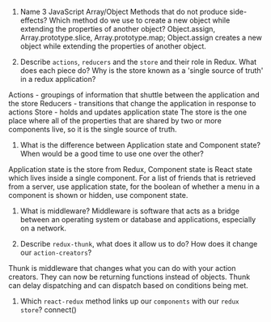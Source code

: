 1.  Name 3 JavaScript Array/Object Methods that do not produce side-effects? Which method do we use to create a new object while extending the properties of another object?
Object.assign, Array.prototype.slice, Array.prototype.map; Object.assign creates a new object while extending the properties of another object.

1.  Describe `actions`, `reducers` and the `store` and their role in Redux. What does each piece do? Why is the store known as a 'single source of truth' in a redux application?

Actions - groupings of information that shuttle between the application and the store
Reducers - transitions that change the application in response to actions
Store - holds and updates application state
The store is the one place where all of the properties that are shared by two or more components live, so it is the single source of truth.

1.  What is the difference between Application state and Component state? When would be a good time to use one over the other?

Application state is the store from Redux, Component state is React state which lives inside a single component. For a list of friends that is retrieved from a server, use application state, for the boolean of whether a menu in a component is shown or hidden, use component state.


1.  What is middleware?
Middleware is software that acts as a bridge between an operating system or database and applications, especially on a network.

1.  Describe `redux-thunk`, what does it allow us to do? How does it change our `action-creators`?

Thunk is middleware that changes what you can do with your action creators. They can now be returning functions instead of objects. Thunk can delay dispatching and can dispatch based on conditions being met.
1.  Which `react-redux` method links up our `components` with our `redux store`?
connect()
